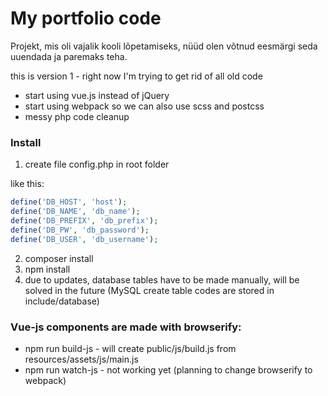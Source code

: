 # My portfolio code

Projekt, mis oli vajalik kooli lõpetamiseks, nüüd olen võtnud eesmärgi seda uuendada ja paremaks teha.

this is version 1 - right now I'm trying to get rid of all old code
* start using vue.js instead of jQuery
* start using webpack so we can also use scss and postcss
* messy php code cleanup

### Install

1. create file config.php in root folder

like this:
```php
define('DB_HOST', 'host');  
define('DB_NAME', 'db_name');
define('DB_PREFIX', 'db_prefix');
define('DB_PW', 'db_password');
define('DB_USER', 'db_username');
```

2. composer install
3. npm install
4. due to updates, database tables have to be made manually, will be solved in the future (MySQL create table codes are stored in include/database)

### Vue-js components are made with browserify:
* npm run build-js - will create public/js/build.js from resources/assets/js/main.js
* npm run watch-js - not working yet (planning to change browserify to webpack)  
